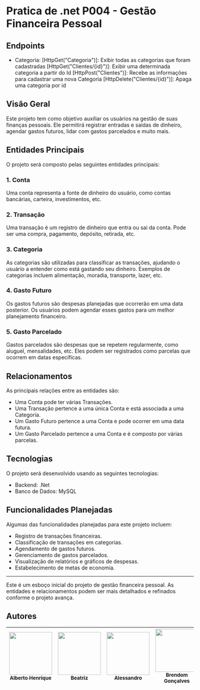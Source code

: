 # Pratica de .net P004 - Gestão Financeira Pessoal
## Endpoints
- Categoria:
    [HttpGet("Categoria")]: Exibir todas as categorias que foram cadastradas
    [HttpGet("Clientes/{id}")]: Exibir uma determinada categoria a partir do Id
    [HttpPost("Clientes")]: Recebe as informações para cadastrar uma nova Categoria
    [HttpDelete("Clientes/{id}")]: Apaga uma categoria por id


    

## Visão Geral
Este projeto tem como objetivo auxiliar os usuários na gestão de suas finanças pessoais. Ele permitirá registrar entradas e saídas de dinheiro, agendar gastos futuros, lidar com gastos parcelados e muito mais.

## Entidades Principais
O projeto será composto pelas seguintes entidades principais:

### 1. Conta
Uma conta representa a fonte de dinheiro do usuário, como contas bancárias, carteira, investimentos, etc.

### 2. Transação
Uma transação é um registro de dinheiro que entra ou sai da conta. Pode ser uma compra, pagamento, depósito, retirada, etc.

### 3. Categoria
As categorias são utilizadas para classificar as transações, ajudando o usuário a entender como está gastando seu dinheiro. Exemplos de categorias incluem alimentação, moradia, transporte, lazer, etc.

### 4. Gasto Futuro
Os gastos futuros são despesas planejadas que ocorrerão em uma data posterior. Os usuários podem agendar esses gastos para um melhor planejamento financeiro.

### 5. Gasto Parcelado
Gastos parcelados são despesas que se repetem regularmente, como aluguel, mensalidades, etc. Eles podem ser registrados como parcelas que ocorrem em datas específicas.

## Relacionamentos
As principais relações entre as entidades são:

- Uma Conta pode ter várias Transações.
- Uma Transação pertence a uma única Conta e está associada a uma Categoria.
- Um Gasto Futuro pertence a uma Conta e pode ocorrer em uma data futura.
- Um Gasto Parcelado pertence a uma Conta e é composto por várias parcelas.

## Tecnologias
O projeto será desenvolvido usando as seguintes tecnologias:
- Backend: .Net
- Banco de Dados: MySQL

## Funcionalidades Planejadas
Algumas das funcionalidades planejadas para este projeto incluem:
- Registro de transações financeiras.
- Classificação de transações em categorias.
- Agendamento de gastos futuros.
- Gerenciamento de gastos parcelados.
- Visualização de relatórios e gráficos de despesas.
- Estabelecimento de metas de economia.

---
<p> Este é um esboço inicial do projeto de gestão financeira pessoal. As entidades e relacionamentos podem ser mais detalhados e refinados conforme o projeto avança. </p>

## Autores

| [<img src="https://avatars.githubusercontent.com/u/81397160?v=4" width=115><br><sub>Alberto Henrique</sub>](https://github.com/albertolunia) | [<img src="https://avatars.githubusercontent.com/u/82838311?v=4" width=115><br><sub>Beatriz</sub>](https://github.com/Beatriz-ux) |  [<img src="https://avatars.githubusercontent.com/u/59913116?v=4" width=115><br><sub>Alessandro</sub>](https://github.com/AlessanBass) | [<img src="https://avatars.githubusercontent.com/u/42046499?v=4" width=115><br><sub>Brendom Gonçalves</sub>](https://github.com/BrendomGoncalves) | [<img src="https://avatars.githubusercontent.com/u/17802288?v=4" width=115><br><sub>Lucas</sub>](https://github.com/eulucasilva) |
| :------------------------------------------------------------------------------------------------------------------------------------------: | :-----------------------------------------------------------------------------------------------------------------------------------: | :-----------------------------------------------------------------------------------------------------------------------------------: | :-----------------------------------------------------------------------------------------------------------------------------------: | :-----------------------------------------------------------------------------------------------------------------------------------: |

